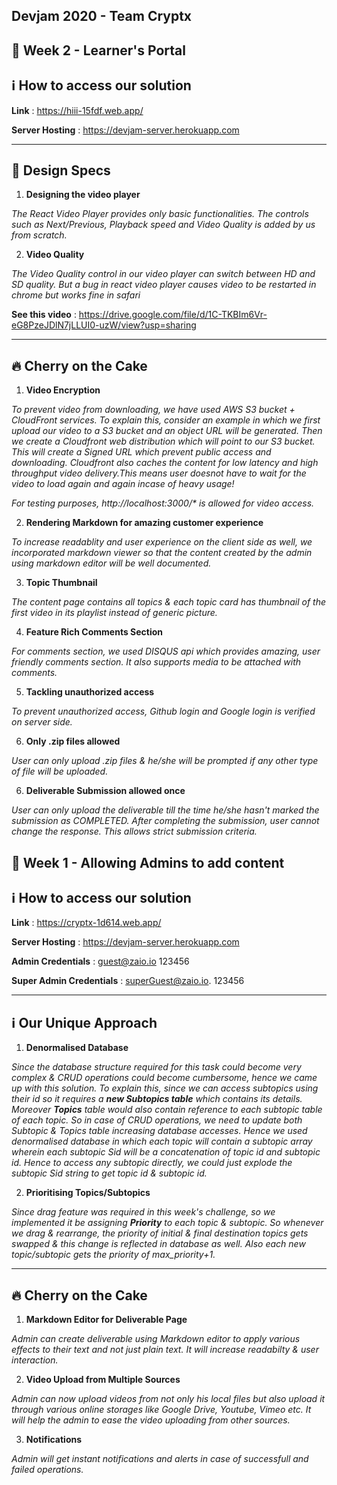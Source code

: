 ## Devjam 2020 - Team Cryptx

## 📍 Week 2 - Learner's Portal

## ℹ️  How to access our solution

**Link** : https://hiii-15fdf.web.app/

**Server Hosting** : https://devjam-server.herokuapp.com



---
## 🔆 Design Specs 

1. **Designing the video player**

_The React Video Player provides only basic functionalities. The controls such as Next/Previous, Playback speed and Video Quality is added by us from scratch._ 

2. **Video Quality**

_The Video Quality control in our video player can switch between HD and SD quality. But a bug in react video player causes video to be restarted in chrome but works fine in safari_

**See this video** : https://drive.google.com/file/d/1C-TKBIm6Vr-eG8PzeJDlN7jLLUI0-uzW/view?usp=sharing


---


## 🔥 Cherry on the Cake

1. **Video Encryption**

_To prevent video from downloading, we have used AWS S3 bucket + CloudFront services. To explain this, consider an 
example in which we first upload our video to a S3 bucket and an object URL will be generated. Then we create a Cloudfront web distribution which will point to our S3 bucket. This will create a Signed URL which prevent public access and downloading. Cloudfront also caches the content for low latency and high throughput video delivery.This means user doesnot have to wait for the video to load again and again incase of heavy usage!_


_For testing purposes, http://localhost:3000/* is allowed for video access._

2. **Rendering Markdown for amazing customer experience**

_To increase readablity and user experience on the client side as well, we incorporated markdown viewer so that the content created by the admin using markdown editor will be well documented._

3. **Topic Thumbnail**

_The content page contains all topics & each topic card has thumbnail of the first video in its playlist instead of generic picture._

4. **Feature Rich Comments Section**

_For comments section, we used DISQUS api which provides amazing, user friendly comments section. It also supports media to be attached with comments._

5. **Tackling unauthorized access**

_To prevent unauthorized access, Github login and Google login is verified on server side._

6. **Only .zip files allowed**

_User can only upload .zip files & he/she will be prompted if any other type of file will be uploaded._

6. **Deliverable Submission allowed once**

_User can only upload the deliverable till the time he/she hasn't marked the submission as COMPLETED. After completing the submission, user cannot change the response. This allows strict submission criteria._


## 📍 Week 1 - Allowing Admins to add content


## ℹ️  How to access our solution

**Link** : https://cryptx-1d614.web.app/

**Server Hosting** : https://devjam-server.herokuapp.com

**Admin Credentials** : guest@zaio.io  123456

**Super Admin Credentials** : superGuest@zaio.io. 123456

---
## ℹ️  Our Unique Approach  

1. **Denormalised Database**

_Since the database structure required for this task could become very complex & CRUD operations
could become cumbersome, hence we came up with this solution. To explain this, since we can access
subtopics using their id so it requires a **new Subtopics table** which contains its details. Moreover
**Topics** table would also contain reference to each subtopic table of each topic. So in case of 
CRUD operations, we need to update both Subtopic & Topics table increasing database accesses. Hence we used 
denormalised database in which each topic will contain a subtopic array wherein each subtopic Sid will be a 
concatenation of topic id and subtopic id. Hence to access any subtopic directly, we could just explode the 
subtopic Sid string to get topic id & subtopic id._ 

2. **Prioritising Topics/Subtopics**

_Since drag feature was required in this week's challenge, so we implemented it be assigning **Priority**
to each topic & subtopic. So whenever we drag & rearrange, the priority of initial & final destination
topics gets swapped & this change is reflected in database as well. Also each new topic/subtopic gets 
the priority of max_priority+1._

---


## 🔥 Cherry on the Cake

1. **Markdown Editor for Deliverable Page**

_Admin can create deliverable using Markdown editor to apply various effects to their text
and not just plain text. It will increase readabilty & user interaction._

2. **Video Upload from Multiple Sources**

_Admin can now upload videos from not only his local files but also upload it through various
online storages like Google Drive, Youtube, Vimeo etc. It will help the admin to ease the video 
uploading from other sources._

3. **Notifications**

_Admin will get instant notifications and alerts in case of successfull and failed operations._

